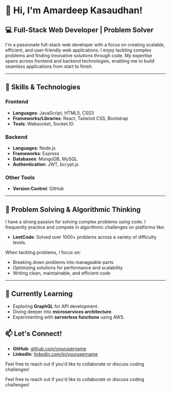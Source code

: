 # 👋 Hi, I'm Amardeep Kasaudhan!

## 💻 Full-Stack Web Developer | Problem Solver

I'm a passionate full-stack web developer with a focus on creating scalable, efficient, and user-friendly web applications. I enjoy tackling complex problems and finding innovative solutions through code. My expertise spans across frontend and backend technologies, enabling me to build seamless applications from start to finish.

---

## 🚀 Skills & Technologies

### **Frontend**
- **Languages**: JavaScript, HTML5, CSS3
- **Frameworks/Libraries**: React, Tailwind CSS, Bootstrap
- **Tools**: Websocket, Socket.IO

### **Backend**
- **Languages**: Node.js
- **Frameworks**: Express
- **Databases**: MongoDB, MySQL
- **Authentication**: JWT, bcrypt.js



### **Other Tools**
- **Version Control**:  GitHub

---

## 🧠 Problem Solving & Algorithmic Thinking

I have a strong passion for solving complex problems using code. I frequently practice and compete in algorithmic challenges on platforms like:

- **LeetCode**: Solved over 1000+ problems across a variety of difficulty levels.

When tackling problems, I focus on:
- Breaking down problems into manageable parts
- Optimizing solutions for performance and scalability
- Writing clean, maintainable, and efficient code

---

## 🌱 Currently Learning
- Exploring **GraphQL** for API development.
- Diving deeper into **microservices architecture**.
- Experimenting with **serverless functions** using AWS.

## 📫 Let's Connect!

- **GitHub**: [github.com/yourusername](https://github.com/Amardeepk2468)
- **LinkedIn**: [linkedin.com/in/yourusername](https://www.linkedin.com/in/amardeep-kasaudhan-949497224/)


Feel free to reach out if you'd like to collaborate or discuss coding challenges!

Feel free to reach out if you'd like to collaborate or discuss coding challenges!
